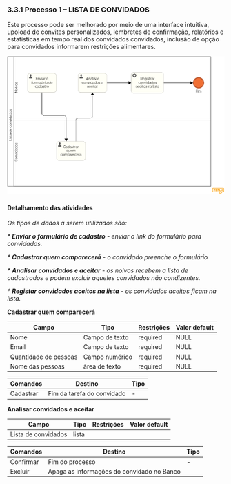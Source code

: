 ### 3.3.1 Processo 1 – LISTA DE CONVIDADOS

Este processo pode ser melhorado por meio de uma interface intuitiva, upoload de convites personalizados, lembretes de confirmação, relatórios e estatísticas em tempo real dos convidados convidados, inclusão de opção para convidados informarem restrições alimentares.

![Lista de convidados Diagrama](images/lista_de_convidados.png)


#### Detalhamento das atividades

_Os tipos de dados a serem utilizados são:_

_* **Enviar o formulário de cadastro** - enviar o link do formulário para convidados._

_* **Cadastrar quem comparecerá** - o convidado preenche o formulário_

_* **Analisar convidados e aceitar** - os noivos recebem a lista de cadastrados e podem excluir aqueles convidados não condizentes._

_* **Registar convidados aceitos na lista** - os convidados aceitos ficam na lista._
                  


**Cadastrar quem comparecerá**

| **Campo**           | **Tipo**         | **Restrições**                               | **Valor default** |
| ---                 | ---              | ---                                          | ---               |
| Nome | Campo de texto        | required                         |      NULL      |
| Email | Campo de texto        | required                          |      NULL       |
| Quantidade de pessoas | Campo numérico        | required                        |      NULL       |
| Nome das pessoas| àrea de texto        | required                          |      NULL       |

| **Comandos**                     |  **Destino**                           | **Tipo**       |                   
| ---                              | ---                                    | ---            |     
| Cadastrar       | Fim da tarefa do convidado        | -              |    

**Analisar convidados e aceitar**

| **Campo**           | **Tipo**         | **Restrições**                               | **Valor default** |
| ---                 | ---              | ---                                          | ---               |
| Lista de convidados | lista        |                        |            |


| **Comandos**                     |  **Destino**                           | **Tipo**       |                   
| ---                              | ---                                    | ---            |     
| Confirmar       | Fim do processo        | -              |    
|  Excluir        | Apaga as informações do convidado no Banco | |

